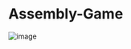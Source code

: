 # Assembly-Game

![image](https://user-images.githubusercontent.com/87400601/184266293-775abedf-5503-4951-bf66-543f13e332dc.png)
